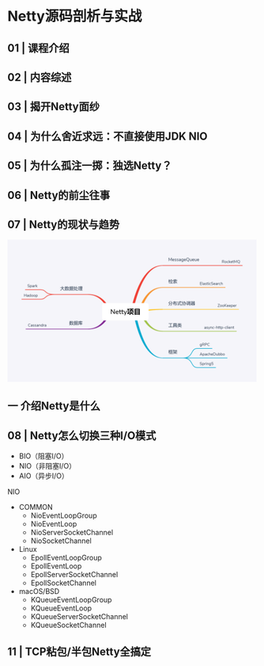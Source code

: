 # Netty源码剖析与实战 #

## 01 | 课程介绍 ##

## 02 | 内容综述 ##

## 03 | 揭开Netty面纱 ##

## 04 | 为什么舍近求远：不直接使用JDK NIO ##

## 05 | 为什么孤注一掷：独选Netty？ ##

## 06 | Netty的前尘往事 ##

## 07 | Netty的现状与趋势 ##

![netty_project](img/netty_project.png)

## 一 介绍Netty是什么 ##

## 08 | Netty怎么切换三种I/O模式 ##

* BIO（阻塞I/O）
* NIO（非阻塞I/O）
* AIO（异步I/O）

NIO

* COMMON
	* NioEventLoopGroup
	* NioEventLoop
	* NioServerSocketChannel
	* NioSocketChannel 
* Linux
	* EpollEventLoopGroup
	* EpollEventLoop
	* EpollServerSocketChannel
	* EpollSocketChannel
* macOS/BSD
	* KQueueEventLoopGroup
	* KQueueEventLoop
	* KQueueServerSocketChannel
	* KQueueSocketChannel

## 11 | TCP粘包/半包Netty全搞定 ##

